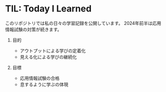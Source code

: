 # TIL: Today I Learned
このリポジトリでは私の日々の学習記録を公開しています。
2024年前半は応用情報試験の対策が続きます。


1. 目的
    - アウトプットによる学びの定着化
    - 見える化による学びの継続化

1. 目標
    - 応用情報試験の合格
    - 息するように学ぶの体現
